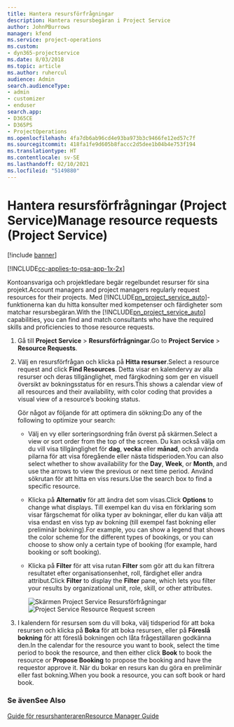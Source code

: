 ```yaml
---
title: Hantera resursförfrågningar
description: Hantera resursbegäran i Project Service
author: JohnPBurrows
manager: kfend
ms.service: project-operations
ms.custom:
- dyn365-projectservice
ms.date: 8/03/2018
ms.topic: article
ms.author: ruhercul
audience: Admin
search.audienceType:
- admin
- customizer
- enduser
search.app:
- D365CE
- D365PS
- ProjectOperations
ms.openlocfilehash: 4fa7db6ab96cd4e93ba973b3c9466fe12ed57c7f
ms.sourcegitcommit: 418fa1fe9d605b8faccc2d5dee1b04b4e753f194
ms.translationtype: HT
ms.contentlocale: sv-SE
ms.lasthandoff: 02/10/2021
ms.locfileid: "5149880"
---
```

# <a name="manage-resource-requests-project-service"></a><span data-ttu-id="07862-103">Hantera resursförfrågningar (Project Service)</span><span class="sxs-lookup"><span data-stu-id="07862-103">Manage resource requests (Project Service)</span></span>

[!include [banner](../includes/psa-now-project-operations.md)]

[!INCLUDE[cc-applies-to-psa-app-1x-2x](../includes/cc-applies-to-psa-app-1x-2x.md)]

<span data-ttu-id="07862-104">Kontoansvariga och projektledare begär regelbundet resurser för sina projekt.</span><span class="sxs-lookup"><span data-stu-id="07862-104">Account managers and project managers regularly request resources for their projects.</span></span> <span data-ttu-id="07862-105">Med [!INCLUDE[pn_project_service_auto](../includes/pn-project-service-auto.md)]-funktionerna kan du hitta konsulter med kompetenser och färdigheter som matchar resursbegäran.</span><span class="sxs-lookup"><span data-stu-id="07862-105">With the [!INCLUDE[pn_project_service_auto](../includes/pn-project-service-auto.md)] capabilities, you can find and match consultants who have the required skills and proficiencies to those resource requests.</span></span>  
  
1. <span data-ttu-id="07862-106">Gå till **Project Service** > **Resursförfrågningar**.</span><span class="sxs-lookup"><span data-stu-id="07862-106">Go to **Project Service** > **Resource Requests**.</span></span>  
  
2. <span data-ttu-id="07862-107">Välj en resursförfrågan och klicka på **Hitta resurser**.</span><span class="sxs-lookup"><span data-stu-id="07862-107">Select a resource request and click **Find Resources**.</span></span> <span data-ttu-id="07862-108">Detta visar en kalendervy av alla resurser och deras tillgänglighet, med färgkodning som ger en visuell översikt av bokningsstatus för en resurs.</span><span class="sxs-lookup"><span data-stu-id="07862-108">This shows a calendar view of all resources and their availability, with color coding that provides a visual view of a resource’s booking status.</span></span>  
  
    <span data-ttu-id="07862-109">Gör något av följande för att optimera din sökning:</span><span class="sxs-lookup"><span data-stu-id="07862-109">Do any of the following to optimize your search:</span></span>  
  
   -   <span data-ttu-id="07862-110">Välj en vy eller sorteringsordning från överst på skärmen.</span><span class="sxs-lookup"><span data-stu-id="07862-110">Select a view or sort order from the top of the screen.</span></span> <span data-ttu-id="07862-111">Du kan också välja om du vill visa tillgänglighet för **dag**, **vecka** eller **månad**, och använda pilarna för att visa föregående eller nästa tidsperioden.</span><span class="sxs-lookup"><span data-stu-id="07862-111">You can also select whether to show availability for the **Day**, **Week**, or **Month**, and use the arrows to view the previous or next time period.</span></span> <span data-ttu-id="07862-112">Använd sökrutan för att hitta en viss resurs.</span><span class="sxs-lookup"><span data-stu-id="07862-112">Use the search box to find a specific resource.</span></span>  
  
   -   <span data-ttu-id="07862-113">Klicka på **Alternativ** för att ändra det som visas.</span><span class="sxs-lookup"><span data-stu-id="07862-113">Click **Options** to change what displays.</span></span> <span data-ttu-id="07862-114">Till exempel kan du visa en förklaring som visar färgschemat för olika typer av bokningar, eller du kan välja att visa endast en viss typ av bokning (till exempel fast bokning eller preliminär bokning).</span><span class="sxs-lookup"><span data-stu-id="07862-114">For example, you can show a legend that shows the color scheme for the different types of bookings, or you can choose to show only a certain type of booking (for example, hard booking or soft booking).</span></span>  
  
   -   <span data-ttu-id="07862-115">Klicka på **Filter** för att visa rutan **Filter** som gör att du kan filtrera resultatet efter organisationsenhet, roll, färdighet eller andra attribut.</span><span class="sxs-lookup"><span data-stu-id="07862-115">Click **Filter** to display the **Filter** pane, which lets you filter your results by organizational unit, role, skill, or other attributes.</span></span>  
  
       <span data-ttu-id="07862-116">![Skärmen Project Service Resursförfrågningar](../psa/media/project-service-resource-request-screen.png "Skärmen Project Service Resursförfrågningar")</span><span class="sxs-lookup"><span data-stu-id="07862-116">![Project Service Resource Request screen](../psa/media/project-service-resource-request-screen.png "Project Service Resource Request screen")</span></span>  
  
3. <span data-ttu-id="07862-117">I kalendern för resursen som du vill boka, välj tidsperiod för att boka resursen och klicka på **Boka** för att boka resursen, eller på **Föreslå bokning** för att föreslå bokningen och låta frågeställaren godkänna den.</span><span class="sxs-lookup"><span data-stu-id="07862-117">In the calendar for the resource you want to book, select the time period to book the resource, and then either click **Book** to book the resource or **Propose Booking** to propose the booking and have the requestor approve it.</span></span> <span data-ttu-id="07862-118">När du bokar en resurs kan du göra en preliminär eller fast bokning.</span><span class="sxs-lookup"><span data-stu-id="07862-118">When you book a resource, you can soft book or hard book.</span></span>  
  
### <a name="see-also"></a><span data-ttu-id="07862-119">Se även</span><span class="sxs-lookup"><span data-stu-id="07862-119">See Also</span></span>  
 [<span data-ttu-id="07862-120">Guide för resurshanteraren</span><span class="sxs-lookup"><span data-stu-id="07862-120">Resource Manager Guide</span></span>](../psa/resource-manager-guide.md)
